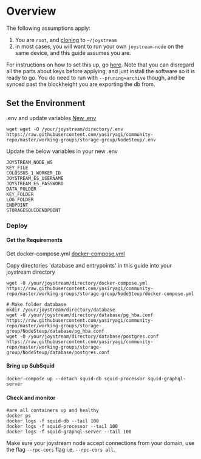 
# Overview

The following assumptions apply:
1. You are `root`, and [cloning](#clone-the-repo) to `~/joystream`
2. in most cases, you will want to run your own `joystream-node` on the same device, and this guide assumes you are.

For instructions on how to set this up, go [here](../joystream-node/README.md). Note that you can disregard all the parts about keys before applying, and just install the software so it is ready to go. You do need to run with `--pruning=archive` though, and be synced past the blockheight you are exporting the db from.

## Set the Environment

.env and update variables [New .env](../.env)
```
wget wget -O /your/joystream/directory/.env https://raw.githubusercontent.com/yasiryagi/community-repo/master/working-groups/storage-group/NodeSteup/.env
```
Update the below variables in your new .env


```
JOYSTREAM_NODE_WS
KEY_FILE
COLOSSUS_1_WORKER_ID
JOYSTREAM_ES_USERNAME
JOYSTREAM_ES_PASSWORD
DATA_FOLDER
KEY_FOLDER
LOG_FOLDER
ENDPOINT
STORAGESQUIDENDPOINT
```

### Deploy

#### Get the Requirements
Get docker-compose.yml [docker-compose.yml](../docker-compose.yml)

Copy directories 'database and entrypoints' in this guide into your joystream directory 

```
wget -O /your/joystream/directory/docker-compose.yml https://raw.githubusercontent.com/yasiryagi/community-repo/master/working-groups/storage-group/NodeSteup/docker-compose.yml

# Make folder database
mkdir /your/joystream/directory/database
wget -O /your/joystream/directory/database/pg_hba.conf https://raw.githubusercontent.com/yasiryagi/community-repo/master/working-groups/storage-group/NodeSteup/database/pg_hba.conf
wget -O /your/joystream/directory/database/postgres.conf https://raw.githubusercontent.com/yasiryagi/community-repo/master/working-groups/storage-group/NodeSteup/database/postgres.conf
```

#### Bring up SubSquid 

```
docker-compose up --detach squid-db squid-processor squid-graphql-server

```

#### Check and monitor
```
#are all containers up and healthy
docker ps
docker logs -f squid-db --tail 100
docker logs -f squid-processor --tail 100
docker logs -f squid-graphql-server --tail 100
```
Make sure your joystream node accept connections from your domain, use the flag `--rpc-cors` flag i.e. `--rpc-cors all`.
